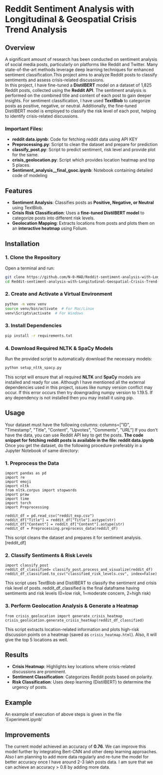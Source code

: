# **Reddit Sentiment Analysis with Longitudinal & Geospatial Crisis Trend Analysis**  

## **Overview**  
A significant amount of research has been conducted on sentiment analysis of social media posts, particularly on platforms like Reddit and Twitter. Many state-of-the-art methods leverage deep learning techniques for enhanced sentiment classification.This project aims to analyze Reddit posts to classify sentiments and assess crisis-related discussions.  
In this project, I have fine-tuned a **DistilBERT** model on a dataset of 1,825 Reddit posts, collected using the **Reddit API**. The sentiment analysis is performed on the combined title and content of each post to gain deeper insights.
For sentiment classification, I have used **TextBlob** to categorize posts as positive, negative, or neutral. Additionally, the fine-tuned DistilBERT model is employed to classify the risk level of each post, helping to identify crisis-related discussions.
### **Important Files:**
- **reddit data.ipynb**: Code for fetching reddit data using API KEY
- **Preprocessing.py**: Script to clean the dataset and prepare for prediction
- **classify_post.py**: Script to predict sentiment, risk level and provide plot for the same.
- **crisis_geolocation.py**: Script which provides location heatmap and top 5 places.
- **Sentiment_analysis__final_gsoc.ipynb**: Notebook containing detailed code of modeling
  
## **Features**  
- **Sentiment Analysis**: Classifies posts as **Positive, Negative, or Neutral** using TextBlob.  
- **Crisis Risk Classification**: Uses a **fine-tuned DistilBERT model** to categorize posts into different risk levels.  
- **Geolocation Mapping**: Extracts locations from posts and plots them on an **interactive heatmap** using Folium.  

## **Installation**  

### **1. Clone the Repository**  
Open a terminal and run:  
```bash
git clone https://github.com/N-0-MAD/Reddit-sentiment-analysis-with-Longitudinal-Geospatial-Crisis-Trend-Analysis.git
cd Reddit-sentiment-analysis-with-Longitudinal-Geospatial-Crisis-Trend-Analysis
```

### **2. Create and Activate a Virtual Environment**  
```bash
python -m venv venv  
source venv/bin/activate  # For Mac/Linux  
venv\Scripts\activate  # For Windows  
```

### **3. Install Dependencies**  
```bash
pip install -r requirements.txt
```

### **4. Download Required NLTK & SpaCy Models**  
Run the provided script to automatically download the necessary models:  

```bash
python setup_nltk_spacy.py
```
This script will ensure that all required **NLTK** and **SpaCy** models are installed and ready for use.
Although I have mentioned all the external dependencies used in this project, issues like numpy version conflict may occur. If this error occurs then try downgrading numpy version  to 1.19.5. 
If any dependency is not installed then you may install it using pip.
## **Usage**  

Your dataset must have the following columns: columns=["ID", "Timestamp", "Title", "Content", "Upvotes", "Comments", "URL"]
If you don't have the data, you can use Reddit API key to get the posts. 
**The code snippet for fetching reddit posts is available in the file: reddit data.ipynb**
Once you get the dataset, do the following procedure preferably in a Jupyter Notebook of same directory:

### **1. Preprocess the Data**  
```Jupyter notebook
import pandas as pd
import re
import emoji
import nltk
from nltk.corpus import stopwords
import praw
import time
import torch
import Preprocessing

reddit_df = pd.read_csv("reddit_exp.csv")
reddit_df["Title"] = reddit_df["Title"].astype(str)
reddit_df["Content"] = reddit_df["Content"].astype(str)
reddit_df = Preprocessing.preprocess_data(reddit_df)
```
This script cleans the dataset and prepares it for sentiment analysis.[reddit_df]  

### **2. Classify Sentiments & Risk Levels**  
```Jupyter Notebook
import classify_post
reddit_df_classified= classify_post.process_and_visualize(reddit_df)
reddit_df_classified.to_csv("classified_risk_levels.csv", index=False)
```
This script uses TextBlob and DistilBERT to classify the sentiment and crisis risk level of posts. 
reddit_df_classified is the final dataframe having sentiments and risk levels (0=low risk, 1=moderate concern, 2=high risk)

### **3. Perform Geolocation Analysis & Generate a Heatmap**  
```Jupyter Notebook
from crisis_geolocation import generate_crisis_heatmap
crisis_geolocation.generate_crisis_heatmap(reddit_df_classified)
```
This script extracts location-related information and plots high-risk discussion points on a heatmap (saved as `crisis_heatmap.html`). 
Also, it will give the top 5 locations as well.

## **Results**  
- **Crisis Heatmap**: Highlights key locations where crisis-related discussions are prominent.  
- **Sentiment Classification**: Categorizes Reddit posts based on polarity.  
- **Risk Classification**: Uses deep learning (DistilBERT) to determine the urgency of posts.   

## **Example**  
An example of execution of above steps is given in the file 'Experiment.ipynb'

## **Improvements**
The current model achieved an accuracy of **0.76**. We can improve this model further by integrating Bert-CNN and other deep learning approaches. 
Also I am planning to add more data regularly and re-tune the model for better accuracy once I have around 2-3 lakh posts data. I am sure that we can achieve an accuracy > 0.8 by adding more data.
